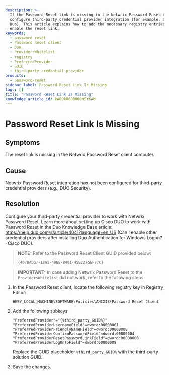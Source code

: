 ```yaml
---
description: >-
  If the Password Reset link is missing in the Netwrix Password Reset client,
  configure third-party credential provider integration (for example, Cisco
  Duo). This article explains how to add the necessary registry entries to
  enable the reset link.
keywords:
  - password reset
  - Password Reset client
  - Duo
  - ProvidersWhitelist
  - registry
  - PreferredProvider
  - GUID
  - third-party credential provider
products:
  - password-reset
sidebar_label: Password Reset Link Is Missing
tags: []
title: "Password Reset Link Is Missing"
knowledge_article_id: kA0Qk0000000NSrKAM
---
```


# Password Reset Link Is Missing

## Symptoms

The reset link is missing in the Netwrix Password Reset client computer.

## Cause

Netwrix Password Reset integration has not been configured for third-party credential providers (e.g., DUO Security).

## Resolution

Configure your third-party credential provider to work with Netwrix Password Reset. Learn more about setting up Cisco DUO to work with Password Reset in the Duo Knowledge Base article: https://help.duo.com/s/article/4041?language=en_US (Can I enable other credential providers after installing Duo Authentication for Windows Logon? ⸱ Cisco DUO).

> **NOTE:** Refer to the Password Reset Client GUID provided below:
>
> ```
> {407DAD37-1BA1-49BB-8401-45B22F5EF77C}
> ```

> **IMPORTANT:** In case adding Netwrix Password Reset to the `ProvidersWhitelist` did not work, refer to the following steps:

1. In the Password Reset client, locate the following registry key in Registry Editor:
   ```
   HKEY_LOCAL_MACHINE\SOFTWARE\Policies\ANIXIS\Password Reset Client
   ```

2. Add the following subkeys:
   ```
   "PreferredProvider"="{%third_party_GUID%}"
   "PreferredProviderUsernameField"=dword:00000001
   "PreferredProviderFriendlyNameField"=dword:00000000
   "PreferredProviderConfirmPasswordField"=dword:00000004
   "PreferredProviderResetPasswordLinkField"=dword:00000006
   "PreferredProviderLogOnToField"=dword:00000008
   ```
   Replace the GUID placeholder `%third_party_GUID%` with the third-party solution GUID.

3. Save the changes.
